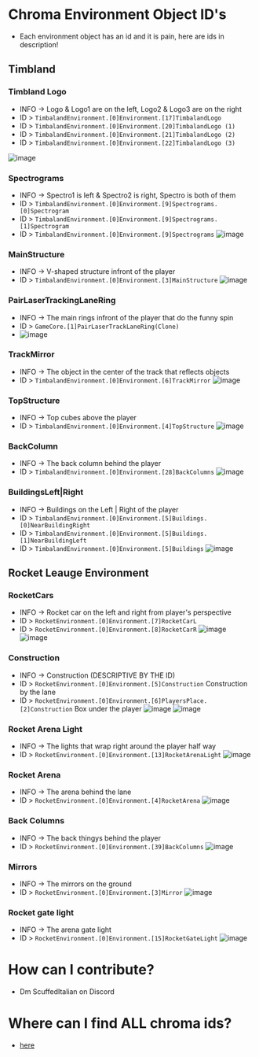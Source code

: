 # Chroma Environment Object ID's
* Each environment object has an id and it is pain, here are ids in description!

## Timbland

### Timbland Logo
* INFO -> Logo & Logo1 are on the left, Logo2 & Logo3 are on the right
* ID > `TimbalandEnvironment.[0]Environment.[17]TimbalandLogo`
* ID > `TimbalandEnvironment.[0]Environment.[20]TimbalandLogo (1)`
* ID > `TimbalandEnvironment.[0]Environment.[21]TimbalandLogo (2)`
* ID > `TimbalandEnvironment.[0]Environment.[22]TimbalandLogo (3)`

![image](https://user-images.githubusercontent.com/110801525/211460967-b85abade-28a9-46a5-9db1-5d6debb5b7c6.png)




### Spectrograms
* INFO -> Spectro1 is left & Spectro2 is right, Spectro is both of them
* ID > `TimbalandEnvironment.[0]Environment.[9]Spectrograms.[0]Spectrogram`
* ID > `TimbalandEnvironment.[0]Environment.[9]Spectrograms.[1]Spectrogram`
* ID > `TimbalandEnvironment.[0]Environment.[9]Spectrograms`
![image](https://user-images.githubusercontent.com/110801525/211460933-f2f4d9b9-cd00-4b4c-8ded-9bc908163eb3.png)




### MainStructure
* INFO -> V-shaped structure infront of the player
* ID > `TimbalandEnvironment.[0]Environment.[3]MainStructure`
![image](https://user-images.githubusercontent.com/110801525/211460898-ebb92801-75c9-4a13-8a39-ac6c8993b740.png)


### PairLaserTrackingLaneRing
* INFO -> The main rings infront of the player that do the funny spin
* ID > `GameCore.[1]PairLaserTrackLaneRing(Clone)`
* ![image](https://user-images.githubusercontent.com/110801525/211460761-691d3a32-5b05-4b1d-8877-b865320ed397.png)


### TrackMirror
* INFO -> The object in the center of the track that reflects objects
* ID > `TimbalandEnvironment.[0]Environment.[6]TrackMirror`
![image](https://user-images.githubusercontent.com/110801525/211460792-fc7d8273-e253-4837-9d48-1aa16d9bb198.png)


### TopStructure
* INFO -> Top cubes above the player
* ID > `TimbalandEnvironment.[0]Environment.[4]TopStructure`
![image](https://user-images.githubusercontent.com/110801525/211460820-5c678fd2-f96e-46ef-a396-3c16fc2ebf15.png)


### BackColumn
* INFO -> The back column behind the player
* ID > `TimbalandEnvironment.[0]Environment.[28]BackColumns`
![image](https://user-images.githubusercontent.com/110801525/211460540-4e6648d4-803c-4c35-b20b-0ad078858365.png)


### BuildingsLeft|Right
* INFO -> Buildings on the Left | Right of the player
* ID > `TimbalandEnvironment.[0]Environment.[5]Buildings.[0]NearBuildingRight`
* ID > `TimbalandEnvironment.[0]Environment.[5]Buildings.[1]NearBuildingLeft`
* ID > `TimbalandEnvironment.[0]Environment.[5]Buildings`
![image](https://user-images.githubusercontent.com/110801525/211460854-c02a0ffc-db8e-42ca-a1ab-cacd7de0eaf5.png)



## Rocket Leauge Environment

### RocketCars
* INFO -> Rocket car on the left and right from player's perspective
* ID > `RocketEnvironment.[0]Environment.[7]RocketCarL`
* ID > `RocketEnvironment.[0]Environment.[8]RocketCarR`
![image](https://user-images.githubusercontent.com/110801525/212832142-3fd27bff-9a9e-4108-82cb-2a41763f97e7.png)
![image](https://user-images.githubusercontent.com/110801525/212832157-76575d22-501e-461b-98d0-01498c1087ad.png)



### Construction
* INFO -> Construction (DESCRIPTIVE BY THE ID)
* ID > `RocketEnvironment.[0]Environment.[5]Construction` Construction by the lane
* ID > `RocketEnvironment.[0]Environment.[6]PlayersPlace.[2]Construction` Box under the player
![image](https://user-images.githubusercontent.com/110801525/212832059-caf80ff3-a3e2-4e5f-8854-2782fb3380a4.png)
![image](https://user-images.githubusercontent.com/110801525/212832104-8553a519-17d2-478e-822f-86a5740c07e4.png)



### Rocket Arena Light
* INFO -> The lights that wrap right around the player half way
* ID > `RocketEnvironment.[0]Environment.[13]RocketArenaLight`
![image](https://user-images.githubusercontent.com/110801525/212831829-f1aefcee-9699-4e55-acbd-a5f0e4702dde.png)


### Rocket Arena
* INFO -> The arena behind the lane
* ID > `RocketEnvironment.[0]Environment.[4]RocketArena`
![image](https://user-images.githubusercontent.com/110801525/212831919-0ed3c08f-9a77-4a3a-b7f7-933b45f90a78.png)



### Back Columns
* INFO -> The back thingys behind the player
* ID > `RocketEnvironment.[0]Environment.[39]BackColumns`
![image](https://user-images.githubusercontent.com/110801525/212831942-a4754f0b-bfd4-4732-96eb-95a29788b098.png)


### Mirrors
* INFO -> The mirrors on the ground
* ID > `RocketEnvironment.[0]Environment.[3]Mirror`
![image](https://user-images.githubusercontent.com/110801525/212831990-7368b629-c437-46d6-be9a-e86fa3aa205f.png)

### Rocket gate light
* INFO -> The arena gate light
* ID > `RocketEnvironment.[0]Environment.[15]RocketGateLight`
![image](https://user-images.githubusercontent.com/110801525/212831775-de10813e-fe93-42a5-a241-fd07b0d720ed.png)



# How can I contribute? 
* Dm ScuffedItalian on Discord

# Where can I find ALL chroma ids?
* [here](https://github.com/NoodleExtensionsCommunity/How-to-Noodle/tree/main/Chroma%20Logs)
